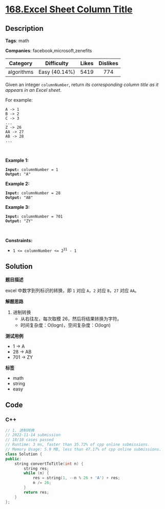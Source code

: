 # [168.Excel Sheet Column Title](https://leetcode.com/problems/excel-sheet-column-title/description/)

## Description

**Tags**: math

**Companies**: facebook,microsoft,zenefits

|  Category  |  Difficulty   | Likes | Dislikes |
| :--------: | :-----------: | :---: | :------: |
| algorithms | Easy (40.14%) | 5419  |   774    |

<p>Given an integer <code>columnNumber</code>, return <em>its corresponding column title as it appears in an Excel sheet</em>.</p>
<p>For example:</p>
<pre><code>A -&gt; 1
B -&gt; 2
C -&gt; 3
...
Z -&gt; 26
AA -&gt; 27
AB -&gt; 28
...</code></pre>
<p>&nbsp;</p>
<p><strong class="example">Example 1:</strong></p>
<pre><code><strong>Input:</strong> columnNumber = 1
<strong>Output:</strong> &quot;A&quot;</code></pre>
<p><strong class="example">Example 2:</strong></p>
<pre><code><strong>Input:</strong> columnNumber = 28
<strong>Output:</strong> &quot;AB&quot;</code></pre>
<p><strong class="example">Example 3:</strong></p>
<pre><code><strong>Input:</strong> columnNumber = 701
<strong>Output:</strong> &quot;ZY&quot;</code></pre>
<p>&nbsp;</p>
<p><strong>Constraints:</strong></p>
<ul>
  <li><code>1 &lt;= columnNumber &lt;= 2<sup>31</sup> - 1</code></li>
</ul>

## Solution

**题目描述**

excel 中数字到列标识的转换，即 `1` 对应 `A`，`2` 对应 `B`，`27` 对应 `AA`。

**解题思路**

1. 进制转换
   - 从右往左，每次取模 26，然后将结果转换为字符。
   - 时间复杂度：O(logn)，空间复杂度：O(logn)

**测试用例**

- 1 -> A
- 28 -> AB
- 701 -> ZY

**标签**

- math
- string
- easy

<!-- code start -->
## Code

### C++

```cpp
// 1. 进制转换
// 2022-11-14 submission
// 18/18 cases passed
// Runtime: 3 ms, faster than 35.72% of cpp online submissions.
// Memory Usage: 5.9 MB, less than 47.17% of cpp online submissions.
class Solution {
public:
    string convertToTitle(int n) {
        string res;
        while (n) {
            res = string(1, --n % 26 + 'A') + res;
            n /= 26;
        }
        return res;
    }
};
```

<!-- code end -->
